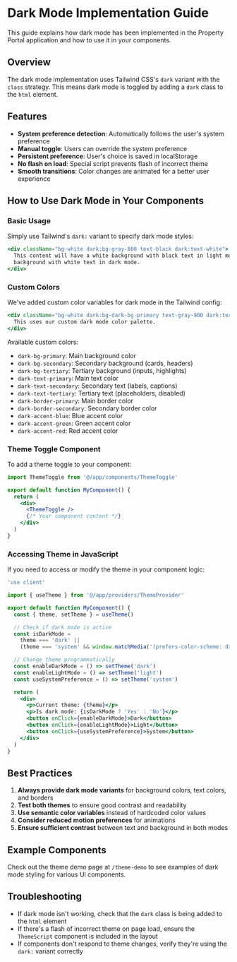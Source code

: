 # Dark Mode Implementation Guide

This guide explains how dark mode has been implemented in the Property Portal application and how to use it in your components.

## Overview

The dark mode implementation uses Tailwind CSS's `dark` variant with the `class` strategy. This means dark mode is toggled by adding a `dark` class to the `html` element.

## Features

- **System preference detection**: Automatically follows the user's system preference
- **Manual toggle**: Users can override the system preference
- **Persistent preference**: User's choice is saved in localStorage
- **No flash on load**: Special script prevents flash of incorrect theme
- **Smooth transitions**: Color changes are animated for a better user experience

## How to Use Dark Mode in Your Components

### Basic Usage

Simply use Tailwind's `dark:` variant to specify dark mode styles:

```jsx
<div className="bg-white dark:bg-gray-800 text-black dark:text-white">
  This content will have a white background with black text in light mode, and a dark gray
  background with white text in dark mode.
</div>
```

### Custom Colors

We've added custom color variables for dark mode in the Tailwind config:

```jsx
<div className="bg-white dark:bg-dark-bg-primary text-gray-900 dark:text-dark-text-primary">
  This uses our custom dark mode color palette.
</div>
```

Available custom colors:

- `dark-bg-primary`: Main background color
- `dark-bg-secondary`: Secondary background (cards, headers)
- `dark-bg-tertiary`: Tertiary background (inputs, highlights)
- `dark-text-primary`: Main text color
- `dark-text-secondary`: Secondary text (labels, captions)
- `dark-text-tertiary`: Tertiary text (placeholders, disabled)
- `dark-border-primary`: Main border color
- `dark-border-secondary`: Secondary border color
- `dark-accent-blue`: Blue accent color
- `dark-accent-green`: Green accent color
- `dark-accent-red`: Red accent color

### Theme Toggle Component

To add a theme toggle to your component:

```jsx
import ThemeToggle from '@/app/components/ThemeToggle'

export default function MyComponent() {
  return (
    <div>
      <ThemeToggle />
      {/* Your component content */}
    </div>
  )
}
```

### Accessing Theme in JavaScript

If you need to access or modify the theme in your component logic:

```jsx
'use client'

import { useTheme } from '@/app/providers/ThemeProvider'

export default function MyComponent() {
  const { theme, setTheme } = useTheme()

  // Check if dark mode is active
  const isDarkMode =
    theme === 'dark' ||
    (theme === 'system' && window.matchMedia('(prefers-color-scheme: dark)').matches)

  // Change theme programmatically
  const enableDarkMode = () => setTheme('dark')
  const enableLightMode = () => setTheme('light')
  const useSystemPreference = () => setTheme('system')

  return (
    <div>
      <p>Current theme: {theme}</p>
      <p>Is dark mode: {isDarkMode ? 'Yes' : 'No'}</p>
      <button onClick={enableDarkMode}>Dark</button>
      <button onClick={enableLightMode}>Light</button>
      <button onClick={useSystemPreference}>System</button>
    </div>
  )
}
```

## Best Practices

1. **Always provide dark mode variants** for background colors, text colors, and borders
2. **Test both themes** to ensure good contrast and readability
3. **Use semantic color variables** instead of hardcoded color values
4. **Consider reduced motion preferences** for animations
5. **Ensure sufficient contrast** between text and background in both modes

## Example Components

Check out the theme demo page at `/theme-demo` to see examples of dark mode styling for various UI components.

## Troubleshooting

- If dark mode isn't working, check that the `dark` class is being added to the `html` element
- If there's a flash of incorrect theme on page load, ensure the `ThemeScript` component is included in the layout
- If components don't respond to theme changes, verify they're using the `dark:` variant correctly
